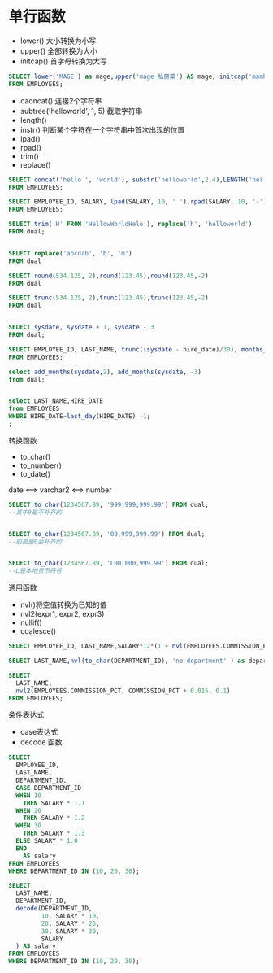 # 单行函数

* lower() 大小转换为小写
* upper()  全部转换为大小
* initcap() 首字母转换为大写



```sql
SELECT lower('MAGE') as mage,upper('mage 私房菜') AS mage, initcap('mamh')
FROM EMPLOYEES;
```

* caoncat()                  连接2个字符串
* subtree('helloworld', 1, 5) 截取字符串
* length()
* instr() 判断某个字符在一个字符串中首次出现的位置
* lpad()
* rpad()
* trim()
* replace()


```sql
SELECT concat('hello ', 'world'), substr('helloworld',2,4),LENGTH('helloworld')
FROM EMPLOYEES;
```

```sql
SELECT EMPLOYEE_ID, SALARY, lpad(SALARY, 10, ' '),rpad(SALARY, 10, '-')
FROM EMPLOYEES;
```

```sql
SELECT trim('H' FROM 'HellowWorldHelo'), replace('h', 'helloworld')
FROM dual;
```

```sql

SELECT replace('abcdab', 'b', 'm') 
FROM dual
```

```sql
SELECT round(534.125, 2),round(123.45),round(123.45,-2)
FROM dual
```

```sql
SELECT trunc(534.125, 2),trunc(123.45),trunc(123.45,-2)
FROM dual
```

```sql

SELECT sysdate, sysdate + 1, sysdate - 3
FROM dual;

```


```sql
SELECT EMPLOYEE_ID, LAST_NAME, trunc((sysdate - hire_date)/30), months_between(sysdate, HIRE_DATE)
FROM EMPLOYEES;
```

```sql
select add_months(sysdate,2), add_months(sysdate, -3)
from dual;
```


```sql

select LAST_NAME,HIRE_DATE
from EMPLOYEES
WHERE HIRE_DATE=last_day(HIRE_DATE) -1;
;

```


转换函数
* to_char()
* to_number()
* to_date()

date  <==> varchar2 <==> number

```sql
SELECT to_char(1234567.89, '999,999,999.99') FROM dual;
--其中9是不补齐的


SELECT to_char(1234567.89, '00,999,999.99') FROM dual;
--前面是0会补齐的


SELECT to_char(1234567.89, 'L00,000,999.99') FROM dual;
--L是本地货币符号

```


通用函数

* nvl()将空值转换为已知的值
* nvl2(expr1, expr2, expr3)
* nullif()
* coalesce()

```sql
SELECT EMPLOYEE_ID, LAST_NAME,SALARY*12*(1 + nvl(EMPLOYEES.COMMISSION_PCT, 0 )) AS salary FROM EMPLOYEES

SELECT LAST_NAME,nvl(to_char(DEPARTMENT_ID), 'no department' ) as department FROM EMPLOYEES;

```

```sql
SELECT
  LAST_NAME,
  nvl2(EMPLOYEES.COMMISSION_PCT, COMMISSION_PCT + 0.015, 0.1)
FROM EMPLOYEES;

```

条件表达式

* case表达式
* decode 函数

```sql
SELECT
  EMPLOYEE_ID,
  LAST_NAME,
  DEPARTMENT_ID,
  CASE DEPARTMENT_ID
  WHEN 10
    THEN SALARY * 1.1
  WHEN 20
    THEN SALARY * 1.2
  WHEN 30
    THEN SALARY * 1.3
  ELSE SALARY * 1.0
  END
    AS salary
FROM EMPLOYEES
WHERE DEPARTMENT_ID IN (10, 20, 30);


```

```sql
SELECT
  LAST_NAME,
  DEPARTMENT_ID,
  decode(DEPARTMENT_ID,
         10, SALARY * 10,
         20, SALARY * 20,
         30, SALARY * 30,
         SALARY
  ) AS salary
FROM EMPLOYEES
WHERE DEPARTMENT_ID IN (10, 20, 30);

```

















